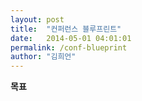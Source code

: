 ```yaml
---
layout: post
title:  "컨퍼런스 블루프린트"
date:   2014-05-01 04:01:01
permalink: /conf-blueprint
author: "김희언"
---
```


**목표**


